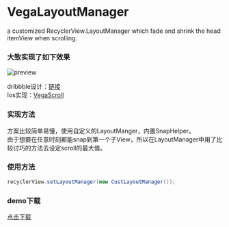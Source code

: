 # VegaLayoutManager
a customized RecyclerView.LayoutManager which fade and shrink the head itemView when scrolling.

### 大致实现了如下效果
![preview](https://camo.githubusercontent.com/bb984a34320d944ccf561857995c90629f5037a0/68747470733a2f2f662e666c6f636b75736572636f6e74656e74322e636f6d2f646334323539613135303438303136333139393038353836)

dribbble设计：[链接](https://dribbble.com/shots/3793079-iPhone-8-iOS-11)<br>
Ios实现：[VegaScroll](https://github.com/AppliKeySolutions/VegaScroll)

### 实现方法
方案比较简单易懂，使用自定义的LayoutManger，内置SnapHelper。<br>
由于想要在任意时刻都能snap到第一个子View，所以在LayoutManager中用了比较讨巧的方法去设定scroll的最大值。

### 使用方法
```java
recyclerView.setLayoutManager(new CustLayoutManager());
```

### demo下载
[点击下载](https://github.com/xmuSistone/VegaLayoutManager/blob/master/app-debug.apk?raw=true)
